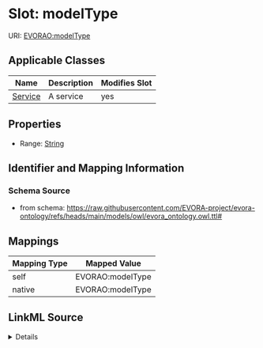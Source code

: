

# Slot: modelType



URI: [EVORAO:modelType](https://raw.githubusercontent.com/EVORA-project/evora-ontology/refs/heads/main/models/owl/evora_ontology.owl.ttl#modelType)



<!-- no inheritance hierarchy -->





## Applicable Classes

| Name | Description | Modifies Slot |
| --- | --- | --- |
| [Service](Service.md) | A service |  yes  |







## Properties

* Range: [String](String.md)





## Identifier and Mapping Information







### Schema Source


* from schema: https://raw.githubusercontent.com/EVORA-project/evora-ontology/refs/heads/main/models/owl/evora_ontology.owl.ttl#




## Mappings

| Mapping Type | Mapped Value |
| ---  | ---  |
| self | EVORAO:modelType |
| native | EVORAO:modelType |




## LinkML Source

<details>
```yaml
name: modelType
from_schema: https://raw.githubusercontent.com/EVORA-project/evora-ontology/refs/heads/main/models/owl/evora_ontology.owl.ttl#
rank: 1000
alias: modelType
domain_of:
- Service
range: string

```
</details>